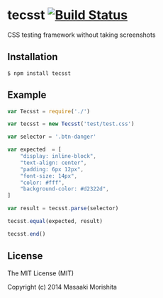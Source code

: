 # tecsst [![Build Status](https://travis-ci.org/morishitter/tecsst.svg)](https://travis-ci.org/morishitter/tecsst)

CSS testing framework without taking screenshots

## Installation

```shell
$ npm install tecsst
```

## Example

```javascript
var Tecsst = require('./')

var tecsst = new Tecsst('test/test.css')

var selector = '.btn-danger'

var expected  = [
    "display: inline-block",
    "text-align: center",
    "padding: 6px 12px",
    "font-size: 14px",
    "color: #fff",
    "background-color: #d2322d",
]

var result = tecsst.parse(selector)

tecsst.equal(expected, result)

tecsst.end()
```

## License

The MIT License (MIT)

Copyright (c) 2014 Masaaki Morishita
